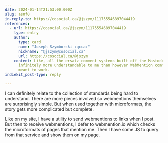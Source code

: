 ```yaml
---
date: 2024-01-14T21:53:00.000Z
slug: as0f0
in-reply-to: https://cosocial.ca/@jszym/111755546897044419
references:
  - url: https://cosocial.ca/@jszym/111755546897044419
    type: entry
    author:
      type: card
      name: "Joseph Szymborski :qcca:"
      nickname: "@jszym@cosocial.ca"
      url: https://cosocial.ca/@jszym
    content: Like, all the ersatz comment systems built off the Mastodon API are
      infinitely more understandable to me than however WebMention comments are
      meant to work.
indiekit_post-type: reply

---
```


I can definitely relate to the collection of standards being hard to understand. There are more pieces involved so webmentions themselves are surprisingly simple. But when used together with microformats, the story gets more complicated but complete. 

Like on my site, I have a utility to send webmentions to links when I post. But then to receive webmentions, I defer to webmention.io which checks the microformats of pages that mention me. Then I have some JS to query from that service and show them on my page.

